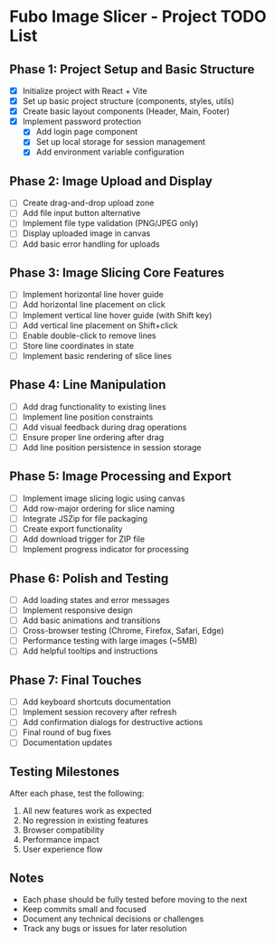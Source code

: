 # Fubo Image Slicer - Project TODO List

## Phase 1: Project Setup and Basic Structure
- [x] Initialize project with React + Vite
- [x] Set up basic project structure (components, styles, utils)
- [x] Create basic layout components (Header, Main, Footer)
- [x] Implement password protection
  - [x] Add login page component
  - [x] Set up local storage for session management
  - [x] Add environment variable configuration

## Phase 2: Image Upload and Display
- [ ] Create drag-and-drop upload zone
- [ ] Add file input button alternative
- [ ] Implement file type validation (PNG/JPEG only)
- [ ] Display uploaded image in canvas
- [ ] Add basic error handling for uploads

## Phase 3: Image Slicing Core Features
- [ ] Implement horizontal line hover guide
- [ ] Add horizontal line placement on click
- [ ] Implement vertical line hover guide (with Shift key)
- [ ] Add vertical line placement on Shift+click
- [ ] Enable double-click to remove lines
- [ ] Store line coordinates in state
- [ ] Implement basic rendering of slice lines

## Phase 4: Line Manipulation
- [ ] Add drag functionality to existing lines
- [ ] Implement line position constraints
- [ ] Add visual feedback during drag operations
- [ ] Ensure proper line ordering after drag
- [ ] Add line position persistence in session storage

## Phase 5: Image Processing and Export
- [ ] Implement image slicing logic using canvas
- [ ] Add row-major ordering for slice naming
- [ ] Integrate JSZip for file packaging
- [ ] Create export functionality
- [ ] Add download trigger for ZIP file
- [ ] Implement progress indicator for processing

## Phase 6: Polish and Testing
- [ ] Add loading states and error messages
- [ ] Implement responsive design
- [ ] Add basic animations and transitions
- [ ] Cross-browser testing (Chrome, Firefox, Safari, Edge)
- [ ] Performance testing with large images (~5MB)
- [ ] Add helpful tooltips and instructions

## Phase 7: Final Touches
- [ ] Add keyboard shortcuts documentation
- [ ] Implement session recovery after refresh
- [ ] Add confirmation dialogs for destructive actions
- [ ] Final round of bug fixes
- [ ] Documentation updates

## Testing Milestones
After each phase, test the following:
1. All new features work as expected
2. No regression in existing features
3. Browser compatibility
4. Performance impact
5. User experience flow

## Notes
- Each phase should be fully tested before moving to the next
- Keep commits small and focused
- Document any technical decisions or challenges
- Track any bugs or issues for later resolution 